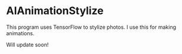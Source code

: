 # AIAnimationStylize

This program uses TensorFlow to stylize photos.
I use this for making animations.

Will update soon!

